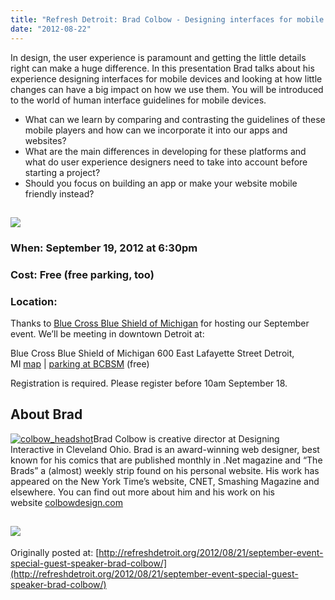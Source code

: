 ```yaml
---
title: "Refresh Detroit: Brad Colbow - Designing interfaces for mobile devices - September 19, 2012"
date: "2012-08-22"
---
```


In design, the user experience is paramount and getting the little details right can make a huge difference. In this presentation Brad talks about his experience designing interfaces for mobile devices and looking at how little changes can have a big impact on how we use them. You will be introduced to the world of human interface guidelines for mobile devices.

- What can we learn by comparing and contrasting the guidelines of these mobile players and how can we incorporate it into our apps and websites?
- What are the main differences in developing for these platforms and what do user experience designers need to take into account before starting a project?
- Should you focus on building an app or make your website mobile friendly instead?

## [![](/images/rsvp_btn.png)](http://www.meetup.com/refreshdetroit/events/77066872/)

### When: September 19, 2012 at 6:30pm

### Cost: Free (free parking, too)

### Location:

Thanks to [Blue Cross Blue Shield of Michigan](http://www.bcbsm.com/) for hosting our September event. We’ll be meeting in downtown Detroit at:

Blue Cross Blue Shield of Michigan 600 East Lafayette Street Detroit, MI [map](http://goo.gl/maps/Ng1i0) | [parking at BCBSM](http://refreshdetroit.org/wp-content/uploads/2012/08/detroitMap.pdf) (free)

Registration is required. Please register before 10am September 18.

## About Brad

[![](/images/colbow_headshot-150x150.jpg "colbow_headshot")](http://twitter.com/bradcolbow)Brad Colbow is creative director at Designing Interactive in Cleveland Ohio. Brad is an award-winning web designer, best known for his comics that are published monthly in .Net magazine and “The Brads” a (almost) weekly strip found on his personal website. His work has appeared on the New York Time’s website, CNET, Smashing Magazine and elsewhere. You can find out more about him and his work on his website [colbowdesign.com](http://colbowdesign.com/)

## [![](/images/rsvp_btn.png)](http://www.meetup.com/refreshdetroit/events/77066872/)

Originally posted at: [http://refreshdetroit.org/2012/08/21/september-event-special-guest-speaker-brad-colbow/](http://refreshdetroit.org/2012/08/21/september-event-special-guest-speaker-brad-colbow/)
